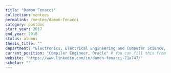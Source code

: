 ```yaml
---
title: "Damon Fenacci"
collection: mentees
permalink: /mentee/damon-fenacci
category: postdoc
start_year: 2017
end_year: 2018
status: alumni
thesis_title: ""
department: "Electronics, Electrical Engineering and Computer Science, Queens University Belfast"
current_position: "Compiler Engineer, Oracle" # You can fill this from LinkedIn
website: "https://www.linkedin.com/in/damon-fenacci-71a747/"
scholar: ""
---
```

